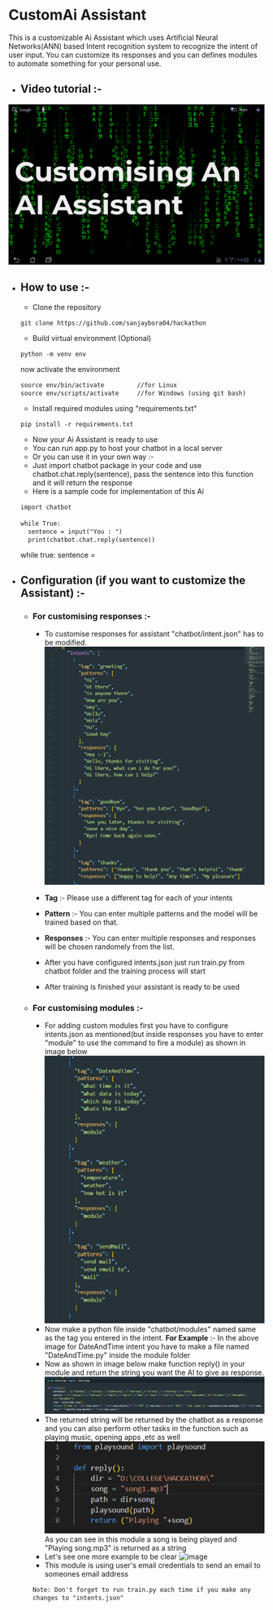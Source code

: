# CustomAi Assistant
This is a customizable Ai Assistant which uses Artificial Neural Networks(ANN) based Intent recognition system to recognize the intent of user input.
You can customize its responses and you can defines modules to automate something for your personal use. 

* ## Video tutorial :-
 [![Alt text](readmeContent/thumbnail.png)](link)

* ## How to use :-
  * Clone the repository
  ```shell
  git clone https://github.com/sanjaybora04/hackathon
  ```
  * Build virtual environment (Optional)
  ```shell
  python -m venv env
  ```
  now activate the environment
  ```shell
  source env/bin/activate         //for Linux
  source env/scripts/activate     //for Windows (using git bash)
  ```
  * Install required modules using "requirements.txt"
  ```shell
  pip install -r requirements.txt
  ```
  * Now your Ai Assistant is ready to use
  * You can run app.py to host your chatbot in a local server
  * Or you can use it in your own way :-
  * Just import chatbot package in your code and use chatbot.chat.reply(sentence), pass the sentence into this function and it will return the response
  * Here is a sample code for implementation of this Ai  
  ```shell
  import chatbot
  
  while True:
    sentence = input("You : ")
    print(chatbot.chat.reply(sentence))
  ```
  
  while true:
    sentence = 
* ## Configuration (if you want to customize the Assistant) :- 
  * ### For customising responses :-
    * To customise responses for assistant "chatbot/intent.json" has to be modified.
    ![image](readmeContent/intentJson.png)
    * **Tag** :- Please use a different tag for each of your intents 
    * **Pattern** :- You can enter multiple patterns and the model will be trained based on that.
    * **Responses** :- You can enter multiple responses and responses will be chosen randomely from the list.

    * After you have configured intents.json just run train.py from chatbot folder and the training process will start
    * After training is finished your assistant is ready to be used
  * ### For customising modules :-
    
    * For adding custom modules first you have to configure intents.json as mentioned(but inside responses you have to enter "module" to use the command to fire a module) as shown in image below
    ![image](readmeContent/intentJson2.png)
    * Now make a python file inside "chatbot/modules" named same as the tag you entered in the intent. **For Example** :- In the above image for DateAndTime intent you have to make a file named "DateAndTime.py" inside the module folder
    * Now as shown in image below make function reply() in your module and return the string you want the AI to give as response.
    ![image](readmeContent/module.png)
    * The returned string will be returned by the chatbot as a response and you can also perform other tasks in the function such as playing music, opening apps ,etc as well
    ![image](readmeContent/song.png)
    As you can see in this module a song is being played and "Playing song.mp3" is returned as a string
    * Let's see one more example to be clear
    ![image](readmeContent/sendMail.png) 
    * This module is using user's email credentials to send an email to someones email address
    ```
    Note: Don't forget to run train.py each time if you make any changes to "intents.json"
    ```

